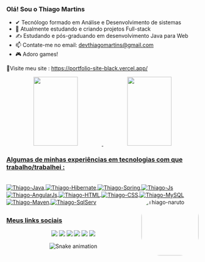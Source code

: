 ### Olá! Sou o Thiago Martins

- ✔  Tecnólogo formado em Análise e Desenvolvimento de sistemas 
- 🔭 Atualmente estudando e criando projetos Full-stack 
- ✍ Estudando e pós-graduando em desenvolvimento Java para Web
- 📫 Contate-me no email: devthiagomartins@gmail.com 
- 🎮 Adoro games!

📍Visite meu site : https://portfolio-site-black.vercel.app/

<div align="center">
  <a href="https://github.com/devthiagomartins">
  <img height="180em" width="48%"  src="https://github-readme-stats.vercel.app/api?username=devthiagomartins&show_icons=true&theme=dracula&include_all_commits=true&count_private=true"/>
  <img height="180em" width="48%" src="https://github-readme-stats.vercel.app/api/top-langs/?username=devthiagomartins&layout=compact&langs_count=7&theme=dracula"/>
</div>
  
  
  ### Algumas de minhas experiências em tecnologias com que trabalho/trabalhei :
  
<div style="display: inline_block"><br>
  <img align="center" alt="Thiago-Java" src="https://img.shields.io/badge/Java-ED8B00?style=for-the-badge&logo=java&logoColor=white">
  <img align="center" alt="Thiago-Hibernate" src="https://img.shields.io/badge/Hibernate-59666C?style=for-the-badge&logo=Hibernate&logoColor=white">
  <img align="center" alt="Thiago-Spring" src="https://img.shields.io/badge/Spring-6DB33F?style=for-the-badge&logo=spring&logoColor=white">
  <img align="center" alt="Thiago-Js" src="https://img.shields.io/badge/JavaScript-F7DF1E?style=for-the-badge&logo=javascript&logoColor=black">
  <img align="center" alt="Thiago-AngularJs" src="https://img.shields.io/badge/AngularJS-E23237?style=for-the-badge&logo=angularjs&logoColor=white">
  <img align="center" alt="Thiago-HTML" src="https://img.shields.io/badge/HTML5-E34F26?style=for-the-badge&logo=html5&logoColor=white">
  <img align="center" alt="Thiago-CSS" src="https://img.shields.io/badge/CSS3-1572B6?style=for-the-badge&logo=css3&logoColor=white">
  <img align="center" alt="Thiago-MySQL" src="https://img.shields.io/badge/MySQL-00000F?style=for-the-badge&logo=mysql&logoColor=white">
  <img align="center" alt="Thiago-Maven" src="https://img.shields.io/badge/apache_maven-C71A36?style=for-the-badge&logo=apachemaven&logoColor=white">
  <img align="center" alt="Thiago-SqlServ" src="https://img.shields.io/badge/Microsoft%20SQL%20Server-CC2927?style=for-the-badge&logo=microsoft%20sql%20server&logoColor=white">
  
  
  <img align="right" alt="Thiago-naruto" height="150" style="border-radius:50px;" src="https://cdn2.unrealengine.com/fortnite-naruto-uzumaki-emote-541x680-e50b12894710.png">
</div>
  
  ##
  
  ###  Meus links sociais

 <div align="center"> 
  <a href="https://www.youtube.com/channel/devthiagomartins" target="_blank"><img src="https://img.shields.io/badge/YouTube-FF0000?style=for-the-badge&logo=youtube&logoColor=white" target="_blank"></a>
  <a href="https://instagram.com/devthiagomartins" target="_blank"><img src="https://img.shields.io/badge/-Instagram-%23E4405F?style=for-the-badge&logo=instagram&logoColor=white" target="_blank"></a>
 	<a href="https://www.twitch.tv/devthiagomartins" target="_blank"><img src="https://img.shields.io/badge/Twitch-9146FF?style=for-the-badge&logo=twitch&logoColor=white" target="_blank"></a>
 <a href="https://discord.gg/devthiagomartins" target="_blank"><img src="https://img.shields.io/badge/Discord-7289DA?style=for-the-badge&logo=discord&logoColor=white" target="_blank"></a> 
  <a href = "mailto:devthiagomartins@gmail.com"><img src="https://img.shields.io/badge/-Gmail-%23333?style=for-the-badge&logo=gmail&logoColor=white" target="_blank"></a>
  <a href="www.linkedin.com/in/devthiagomartins" target="_blank"><img src="https://img.shields.io/badge/LinkedIn-0077B5?style=for-the-badge&logo=linkedin&logoColor=white" target="_blank"></a>  
   
   ![Snake animation](https://github.com/devthiagomartins/devthiagomartins/blob/output/github-contribution-grid-snake.svg)

</div>
